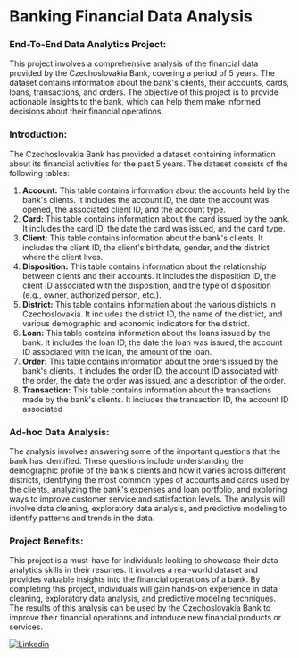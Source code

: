 # Banking Financial Data Analysis

### End-To-End Data Analytics Project:
This project involves a comprehensive analysis of the financial data provided by the Czechoslovakia Bank, covering a period of 5 years. The dataset contains information about the bank's clients, their accounts, cards, loans, transactions, and orders. The objective of this project is to provide actionable insights to the bank, which can help them make informed decisions about their financial operations.

### Introduction:

The Czechoslovakia Bank has provided a dataset containing information about its financial activities for the past 5 years. The dataset consists of the following tables:
1. **Account:** This table contains information about the accounts held by the bank's clients. It includes the account ID, the date the account was opened, the associated client ID, and the account type.
2. **Card:** This table contains information about the card issued by the bank. It includes the card ID, the date the card was issued, and the card type.
3. **Client:** This table contains information about the bank's clients. It includes the client ID, the client's birthdate, gender, and the district where the client lives.
4. **Disposition:** This table contains information about the relationship between clients and their accounts. It includes the disposition ID, the client ID associated with the disposition, and the type of disposition (e.g., owner, authorized person, etc.).
5. **District:** This table contains information about the various districts in Czechoslovakia. It includes the district ID, the name of the district, and various demographic and economic indicators for the district.
6. **Loan:** This table contains information about the loans issued by the bank. It includes the loan ID, the date the loan was issued, the account ID associated with the loan, the amount of the loan.
7. **Order:** This table contains information about the orders issued by the bank's clients. It includes the order ID, the account ID associated with the order, the date the order was issued, and a description of the order.
8. **Transaction:** This table contains information about the transactions made by the bank's clients. It includes the transaction ID, the account ID associated

### Ad-hoc Data Analysis:

The analysis involves answering some of the important questions that the bank has identified. These questions include understanding the demographic profile of the bank's clients and how it varies across different districts, identifying the most common types of accounts and cards used by the clients, analyzing the bank's expenses and loan portfolio, and exploring ways to improve customer service and satisfaction levels. The analysis will involve data cleaning, exploratory data analysis, and predictive modeling to identify patterns and trends in the data.

### Project Benefits:

This project is a must-have for individuals looking to showcase their data analytics skills in their resumes. It involves a real-world dataset and provides valuable insights into the financial operations of a bank. By completing this project, individuals will gain hands-on experience in data cleaning, exploratory data analysis, and predictive modeling techniques. The results of this analysis can be used by the Czechoslovakia Bank to improve their financial operations and introduce new financial products or services.



[![Linkedin](https://content.linkedin.com/content/dam/me/business/en-us/amp/brand-site/v2/bg/LI-Bug.svg.original.svg)](https://www.linkedin.com/in/rajamit34/)

